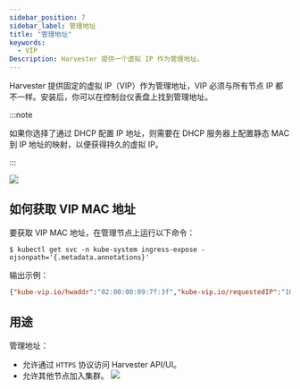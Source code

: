```yaml
---
sidebar_position: 7
sidebar_label: 管理地址
title: "管理地址"
keywords:
  - VIP
Description: Harvester 提供一个虚拟 IP 作为管理地址。
---
```


Harvester 提供固定的虚拟 IP（VIP）作为管理地址，VIP 必须与所有节点 IP 都不一样。安装后，你可以在控制台仪表盘上找到管理地址。

:::note

如果你选择了通过 DHCP 配置 IP 地址，则需要在 DHCP 服务器上配置静态 MAC 到 IP 地址的映射，以便获得持久的虚拟 IP。

:::

![](/img/v1.2/install/iso-installed.png)

## 如何获取 VIP MAC 地址

要获取 VIP MAC 地址，在管理节点上运行以下命令：
```shell
$ kubectl get svc -n kube-system ingress-expose -ojsonpath='{.metadata.annotations}'
```

输出示例：
```json
{"kube-vip.io/hwaddr":"02:00:00:09:7f:3f","kube-vip.io/requestedIP":"10.84.102.31"}
```

## 用途
管理地址：

- 允许通过 `HTTPS` 协议访问 Harvester API/UI。
- 允许其他节点加入集群。
   ![](/img/v1.2/install/configure-management-address.png)
